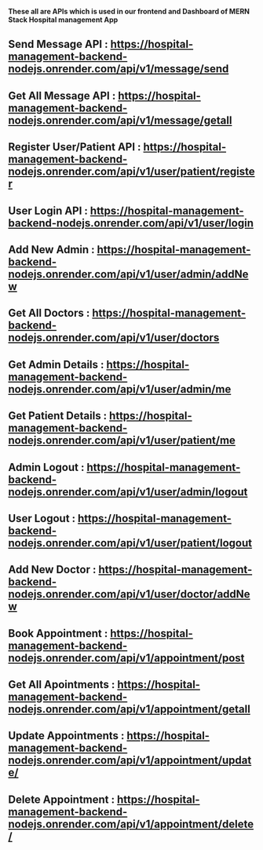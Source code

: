 **These all are APIs which is used in our frontend and Dashboard of MERN Stack Hospital management App** 

## Send Message API : https://hospital-management-backend-nodejs.onrender.com/api/v1/message/send
## Get All Message API : https://hospital-management-backend-nodejs.onrender.com/api/v1/message/getall
## Register User/Patient API : https://hospital-management-backend-nodejs.onrender.com/api/v1/user/patient/register
## User Login API : https://hospital-management-backend-nodejs.onrender.com/api/v1/user/login
## Add New Admin : https://hospital-management-backend-nodejs.onrender.com/api/v1/user/admin/addNew
## Get All Doctors : https://hospital-management-backend-nodejs.onrender.com/api/v1/user/doctors
## Get Admin Details : https://hospital-management-backend-nodejs.onrender.com/api/v1/user/admin/me
## Get Patient Details : https://hospital-management-backend-nodejs.onrender.com/api/v1/user/patient/me
## Admin Logout : https://hospital-management-backend-nodejs.onrender.com/api/v1/user/admin/logout
## User Logout : https://hospital-management-backend-nodejs.onrender.com/api/v1/user/patient/logout
## Add New Doctor : https://hospital-management-backend-nodejs.onrender.com/api/v1/user/doctor/addNew
## Book Appointment : https://hospital-management-backend-nodejs.onrender.com/api/v1/appointment/post
## Get All Apointments : https://hospital-management-backend-nodejs.onrender.com/api/v1/appointment/getall
## Update Appointments : https://hospital-management-backend-nodejs.onrender.com/api/v1/appointment/update/
## Delete Appointment : https://hospital-management-backend-nodejs.onrender.com/api/v1/appointment/delete/
